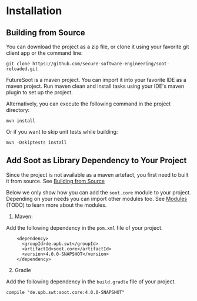 # Installation

## Building from Source

You can download the project as a zip file, or clone it using your favorite git client app or the command line:

```
git clone https://github.com/secure-software-engineering/soot-reloaded.git
```

FutureSoot is a maven project. You can import it into your favorite IDE as a maven project. Run maven clean and install tasks using your IDE's maven plugin to set up the project.

Alternatively, you can execute the following command in the project directory:

```
mvn install
```

Or if you want to skip unit tests while building:

```
mvn -Dskiptests install
```

## Add Soot as Library Dependency to Your Project

Since the project is not available as a maven artefact, you first need to built it from source. See [Building from Source](#building-from-source)

Below we only show how you can add the ```soot.core``` module to your project. Depending on your needs you can import other modules too. See [Modules](#modules) (TODO) to learn more about the modules.

1. Maven:

 Add the following dependency in the ```pom.xml``` file of your project.
```
    <dependency>
      <groupId>de.upb.swt</groupId>
      <artifactId>soot.core</artifactId>
      <version>4.0.0-SNAPSHOT</version>
    </dependency>
```

2. Gradle

Add the following dependency in the ```build.gradle``` file of your project.

```
compile "de.upb.swt:soot.core:4.0.0-SNAPSHOT"
```